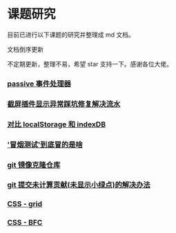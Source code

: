 # 课题研究

目前已进行以下课题的研究并整理成 md 文档。

文档倒序更新

不定期更新，整理不易，希望 star 支持一下。感谢各位大佬。

### [passive 事件处理器](/capture-problem/)

### [截屏插件显示异常踩坑修复解决流水](/capture-problem/)

### [对比 localStorage 和 indexDB](/indexDB/)

### ['冒烟测试'到底冒的是啥](/smokeTest/)

### [git 镜像克隆仓库](/gitMirrorClone/)

### [git 提交未计算贡献(未显示小绿点)的解决办法](/gitContribute/)

### [CSS - grid](/CSSGrid/)

### [CSS - BFC](/BFC/)
